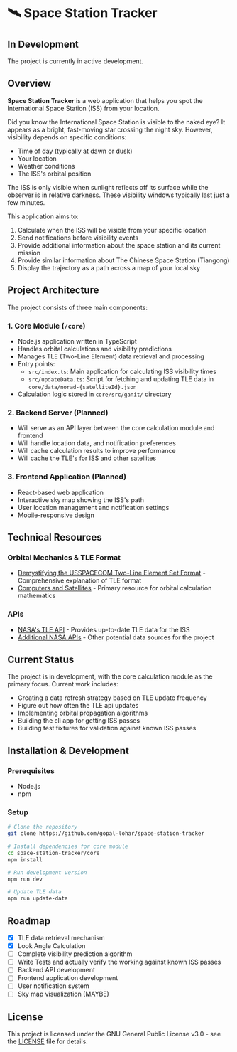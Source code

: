 # 🛰️ Space Station Tracker

## In Development
The project is currently in active development.

## Overview

**Space Station Tracker** is a web application that helps you spot the International Space Station (ISS) from your location.

Did you know the International Space Station is visible to the naked eye? It appears as a bright, fast-moving star crossing the night sky. However, visibility depends on specific conditions:

- Time of day (typically at dawn or dusk)
- Your location
- Weather conditions
- The ISS's orbital position

The ISS is only visible when sunlight reflects off its surface while the observer is in relative darkness. These visibility windows typically last just a few minutes.

This application aims to:
1. Calculate when the ISS will be visible from your specific location
2. Send notifications before visibility events
3. Provide additional information about the space station and its current mission
4. Provide similar information about The Chinese Space Station (Tiangong)
5. Display the trajectory as a path across a map of your local sky

## Project Architecture

The project consists of three main components:

### 1. Core Module (`/core`)
- Node.js application written in TypeScript
- Handles orbital calculations and visibility predictions
- Manages TLE (Two-Line Element) data retrieval and processing
- Entry points:
  - `src/index.ts`: Main application for calculating ISS visibility times
  - `src/updateData.ts`: Script for fetching and updating TLE data in `core/data/norad-{satelliteId}.json`
- Calculation logic stored in `core/src/ganit/` directory

### 2. Backend Server (Planned)
- Will serve as an API layer between the core calculation module and frontend
- Will handle location data, and notification preferences
- Will cache calculation results to improve performance
- Will cache the TLE's for ISS and other satellites

### 3. Frontend Application (Planned)
- React-based web application
- Interactive sky map showing the ISS's path
- User location management and notification settings
- Mobile-responsive design

## Technical Resources

### Orbital Mechanics & TLE Format
- [Demystifying the USSPACECOM Two-Line Element Set Format](https://keeptrack.space/deep-dive/two-line-element-set/) - Comprehensive explanation of TLE format
- [Computers and Satellites](https://celestrak.org/columns/) - Primary resource for orbital calculation mathematics

### APIs
- [NASA's TLE API](http://tle.ivanstanojevic.me/api/tle) - Provides up-to-date TLE data for the ISS
- [Additional NASA APIs](https://api.nasa.gov/) - Other potential data sources for the project

## Current Status

The project is in development, with the core calculation module as the primary focus. Current work includes:
- Creating a data refresh strategy based on TLE update frequency
- Figure out how often the TLE api updates
- Implementing orbital propagation algorithms
- Building the cli app for getting ISS passes
- Building test fixtures for validation against known ISS passes

## Installation & Development

### Prerequisites
- Node.js
- npm

### Setup
```bash
# Clone the repository
git clone https://github.com/gopal-lohar/space-station-tracker

# Install dependencies for core module
cd space-station-tracker/core
npm install

# Run development version
npm run dev

# Update TLE data
npm run update-data
```

## Roadmap

- [x] TLE data retrieval mechanism
- [x] Look Angle Calculation
- [ ] Complete visibility prediction algorithm
- [ ] Write Tests and actually verify the working against known ISS passes
- [ ] Backend API development
- [ ] Frontend application development
- [ ] User notification system
- [ ] Sky map visualization (MAYBE)

## License

This project is licensed under the GNU General Public License v3.0 - see the [LICENSE](LICENSE) file for details.